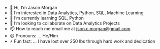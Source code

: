 - 👋 Hi, I’m Jason Morgan
- 👀 I’m interested in Data Analytics, Python, SQL, Machine Learning
- 🌱 I’m currently learning SQL, Python
- 💞️ I’m looking to collaborate on Data Analytics Projects
- 📫 How to reach me email me at json.c.morgan@gmail.com
- 😄 Pronouns: ... He/Him
- ⚡ Fun fact: ... I have lost over 250 lbs through hard work and dedication

<!---
JsonCMorgan/JsonCMorgan is a ✨ special ✨ repository because its `README.md` (this file) appears on your GitHub profile.
You can click the Preview link to take a look at your changes.
--->
